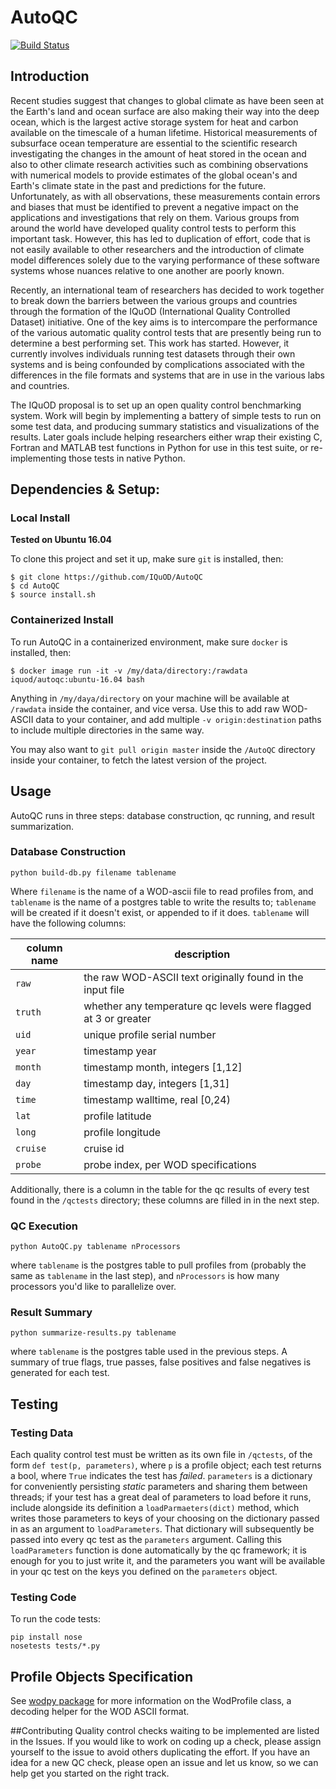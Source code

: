 AutoQC
======

[![Build Status](https://travis-ci.org/IQuOD/AutoQC.svg?branch=master)](https://travis-ci.org/IQuOD/AutoQC)

## Introduction

Recent studies suggest that changes to global climate as have been seen at the Earth's land and ocean surface are also making their way into the deep ocean, which is the largest active storage system for heat and carbon available on the timescale of a human lifetime. Historical measurements of subsurface ocean temperature are essential to the scientific research investigating the changes in the amount of heat stored in the ocean and also to other climate research activities such as combining observations with numerical models to provide estimates of the global ocean's and Earth's climate state  in the past and predictions for the future. Unfortunately, as with all observations, these measurements contain errors and biases that must be identified to prevent a negative impact on the applications and investigations that rely on them. Various groups from around the world have developed quality control tests to perform this important task. However, this has led to duplication of effort, code that is not easily available to other researchers and the introduction of climate model differences solely due to the varying performance of these software systems whose nuances relative to one another are poorly known.

Recently, an international team of researchers has decided to work together to break down the barriers between the various groups and countries through the formation of the IQuOD (International Quality Controlled Dataset) initiative. One of the key aims is to intercompare the performance of the various automatic quality control tests that are presently being run to determine a best performing set. This work has started. However, it currently involves individuals running test datasets through their own systems and is being confounded by complications associated with the differences in the file formats and systems that are in use in the various labs and countries.

The IQuOD proposal is to set up an open quality control benchmarking system.  Work will begin by implementing a battery of simple tests to run on some test data, and producing summary statistics and visualizations of the results.  Later goals include helping researchers either wrap their existing C, Fortran and MATLAB test functions in Python for use in this test suite, or re-implementing those tests in native Python.

## Dependencies & Setup:

### Local Install

 **Tested on Ubuntu 16.04**

 To clone this project and set it up, make sure `git` is installed, then:

 ```
 $ git clone https://github.com/IQuOD/AutoQC
 $ cd AutoQC
 $ source install.sh
 ```

### Containerized Install

 To run AutoQC in a containerized environment, make sure `docker` is installed, then:

 ```
 $ docker image run -it -v /my/data/directory:/rawdata iquod/autoqc:ubuntu-16.04 bash
 ```

 Anything in `/my/daya/directory` on your machine will be available at `/rawdata` inside the container, and vice versa. Use this to add raw WOD-ASCII data to your container, and add multiple `-v origin:destination` paths to include multiple directories in the same way.

 You may also want to `git pull origin master` inside the `/AutoQC` directory inside your container, to fetch the latest version of the project.

## Usage

AutoQC runs in three steps: database construction, qc running, and result summarization.

### Database Construction

```
python build-db.py filename tablename
```

Where `filename` is the name of a WOD-ascii file to read profiles from, and `tablename` is the name of a postgres table to write the results to; `tablename` will be created if it doesn't
exist, or appended to if it does. `tablename` will have the following columns:

column name | description
------------|-----------
`raw`       | the raw WOD-ASCII text originally found in the input file
`truth`     | whether any temperature qc levels were flagged at 3 or greater
`uid`       | unique profile serial number
`year`      | timestamp year
`month`     | timestamp month, integers [1,12]
`day`       | timestamp day, integers [1,31]
`time`      | timestamp walltime, real [0,24)
`lat`       | profile latitude
`long`      | profile longitude
`cruise`    | cruise id
`probe`     | probe index, per WOD specifications

Additionally, there is a column in the table for the qc results of every test found in the `/qctests` directory; these columns are filled in in the next step.

### QC Execution

```
python AutoQC.py tablename nProcessors
```

where `tablename` is the postgres table to pull profiles from (probably the same as `tablename` in the last step), and `nProcessors` is how many processors you'd like to parallelize over.

### Result Summary

```
python summarize-results.py tablename
```

where `tablename` is the postgres table used in the previous steps. A summary of true flags, true passes, false positives and false negatives is generated for each test.


## Testing

### Testing Data
Each quality control test must be written as its own file in `/qctests`, of the form `def test(p, parameters)`, where `p` is a profile object; each test returns a bool, where `True` indicates the test has *failed*.
`parameters` is a dictionary for conveniently persisting *static* parameters and sharing them between threads; if your test has a great deal of parameters to load before it runs, include alongside its definition a `loadParmaeters(dict)` method, which writes those
parameters to keys of your choosing on the dictionary passed in as an argument to `loadParameters`. That dictionary will subsequently be passed into every qc test as the `parameters` argument. Calling this `loadParameters` function is done automatically by the qc framework;
it is enough for you to just write it, and the parameters you want will be available in your qc test on the keys you defined on the `parameters` object.

### Testing Code
To run the code tests:

```
pip install nose
nosetests tests/*.py
```

## Profile Objects Specification
See [wodpy package](https://github.com/IQuOD/wodpy) for more information on the WodProfile class, a decoding helper for the WOD ASCII format.

##Contributing
Quality control checks waiting to be implemented are listed in the Issues. If you would like to work on coding up a check, please assign yourself to the issue to avoid others duplicating the effort.
If you have an idea for a new QC check, please open an issue and let us know, so we can help get you started on the right track.
